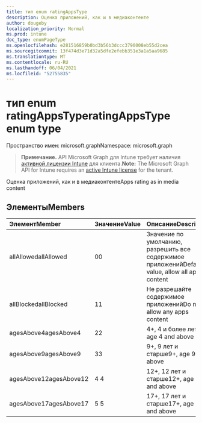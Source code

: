 ```yaml
---
title: тип enum ratingAppsType
description: Оценка приложений, как и в медиаконтенте
author: dougeby
localization_priority: Normal
ms.prod: intune
doc_type: enumPageType
ms.openlocfilehash: e281516859b0bd3b56b3dccc3790008eb55d2cea
ms.sourcegitcommit: 13f474d3e71d32a5dfe2efebb351e3a1a5aa9685
ms.translationtype: MT
ms.contentlocale: ru-RU
ms.lasthandoff: 06/04/2021
ms.locfileid: "52755835"
---
```

# <a name="ratingappstype-enum-type"></a><span data-ttu-id="9447b-103">тип enum ratingAppsType</span><span class="sxs-lookup"><span data-stu-id="9447b-103">ratingAppsType enum type</span></span>

<span data-ttu-id="9447b-104">Пространство имен: microsoft.graph</span><span class="sxs-lookup"><span data-stu-id="9447b-104">Namespace: microsoft.graph</span></span>

> <span data-ttu-id="9447b-105">**Примечание.** API Microsoft Graph для Intune требует наличия [активной лицензии Intune](https://go.microsoft.com/fwlink/?linkid=839381) для клиента.</span><span class="sxs-lookup"><span data-stu-id="9447b-105">**Note:** The Microsoft Graph API for Intune requires an [active Intune license](https://go.microsoft.com/fwlink/?linkid=839381) for the tenant.</span></span>

<span data-ttu-id="9447b-106">Оценка приложений, как и в медиаконтенте</span><span class="sxs-lookup"><span data-stu-id="9447b-106">Apps rating as in media content</span></span>

## <a name="members"></a><span data-ttu-id="9447b-107">Элементы</span><span class="sxs-lookup"><span data-stu-id="9447b-107">Members</span></span>
|<span data-ttu-id="9447b-108">Элемент</span><span class="sxs-lookup"><span data-stu-id="9447b-108">Member</span></span>|<span data-ttu-id="9447b-109">Значение</span><span class="sxs-lookup"><span data-stu-id="9447b-109">Value</span></span>|<span data-ttu-id="9447b-110">Описание</span><span class="sxs-lookup"><span data-stu-id="9447b-110">Description</span></span>|
|:---|:---|:---|
|<span data-ttu-id="9447b-111">allAllowed</span><span class="sxs-lookup"><span data-stu-id="9447b-111">allAllowed</span></span>|<span data-ttu-id="9447b-112">0</span><span class="sxs-lookup"><span data-stu-id="9447b-112">0</span></span>|<span data-ttu-id="9447b-113">Значение по умолчанию, разрешить все содержимое приложений</span><span class="sxs-lookup"><span data-stu-id="9447b-113">Default value, allow all apps content</span></span>|
|<span data-ttu-id="9447b-114">allBlocked</span><span class="sxs-lookup"><span data-stu-id="9447b-114">allBlocked</span></span>|<span data-ttu-id="9447b-115">1</span><span class="sxs-lookup"><span data-stu-id="9447b-115">1</span></span>|<span data-ttu-id="9447b-116">Не разрешайте содержимое приложений</span><span class="sxs-lookup"><span data-stu-id="9447b-116">Do not allow any apps content</span></span>|
|<span data-ttu-id="9447b-117">agesAbove4</span><span class="sxs-lookup"><span data-stu-id="9447b-117">agesAbove4</span></span>|<span data-ttu-id="9447b-118">2</span><span class="sxs-lookup"><span data-stu-id="9447b-118">2</span></span>|<span data-ttu-id="9447b-119">4+, 4 и более лет</span><span class="sxs-lookup"><span data-stu-id="9447b-119">4+, age 4 and above</span></span>|
|<span data-ttu-id="9447b-120">agesAbove9</span><span class="sxs-lookup"><span data-stu-id="9447b-120">agesAbove9</span></span>|<span data-ttu-id="9447b-121">3</span><span class="sxs-lookup"><span data-stu-id="9447b-121">3</span></span>|<span data-ttu-id="9447b-122">9+, 9 лет и старше</span><span class="sxs-lookup"><span data-stu-id="9447b-122">9+, age 9 and above</span></span>|
|<span data-ttu-id="9447b-123">agesAbove12</span><span class="sxs-lookup"><span data-stu-id="9447b-123">agesAbove12</span></span>|<span data-ttu-id="9447b-124">4 </span><span class="sxs-lookup"><span data-stu-id="9447b-124">4</span></span>|<span data-ttu-id="9447b-125">12+, 12 лет и старше</span><span class="sxs-lookup"><span data-stu-id="9447b-125">12+, age 12 and above</span></span> |
|<span data-ttu-id="9447b-126">agesAbove17</span><span class="sxs-lookup"><span data-stu-id="9447b-126">agesAbove17</span></span>|<span data-ttu-id="9447b-127">5 </span><span class="sxs-lookup"><span data-stu-id="9447b-127">5</span></span>|<span data-ttu-id="9447b-128">17+, 17 лет и старше</span><span class="sxs-lookup"><span data-stu-id="9447b-128">17+, age 17 and above</span></span>|




